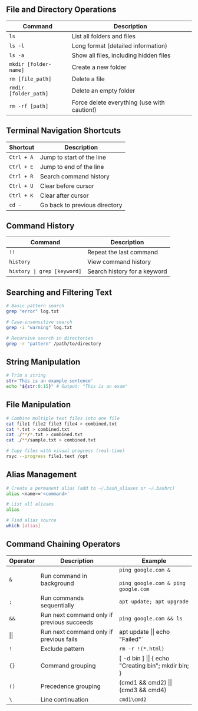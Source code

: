 ## File and Directory Operations
| Command               | Description                                 |
| --------------------- | ------------------------------------------- |
| `ls`                  | List all folders and files                  |
| `ls -l`               | Long format (detailed information)          |
| `ls -a`               | Show all files, including hidden files      |
| `mkdir [folder-name]` | Create a new folder                         |
| `rm [file_path]`      | Delete a file                               |
| `rmdir [folder_path]` | Delete an empty folder                      |
| `rm -rf [path]`       | Force delete everything (use with caution!) |
## Terminal Navigation Shortcuts

| Shortcut   | Description                   |
| ---------- | ----------------------------- |
| `Ctrl + A` | Jump to start of the line     |
| `Ctrl + E` | Jump to end of the line       |
| `Ctrl + R` | Search command history        |
| `Ctrl + U` | Clear before cursor           |
| `Ctrl + K` | Clear after cursor            |
| `cd -`     | Go back to previous directory |
## Command History
| Command                     | Description                  |
| --------------------------- | ---------------------------- |
| `!!`                        | Repeat the last command      |
| `history`                   | View command history         |
| `history \| grep [keyword]` | Search history for a keyword |
## Searching and Filtering Text
```bash
# Basic pattern search
grep "error" log.txt

# Case-insensitive search
grep -i "warning" log.txt

# Recursive search in directories
grep -r "pattern" /path/to/directory
```
## String Manipulation
```bash
# Trim a string
str='This is an example sentence'
echo "${str:0:15}" # Output: "This is an exam"
```
## File Manipulation
```bash
# Combine multiple text files into one file
cat file1 file2 file3 file4 > combined.txt
cat *.txt > combined.txt
cat ./**/*.txt > combined.txt
cat ./**/sample.txt > combined.txt

# Copy files with visual progress (real-time)
rsyc --progress file1.text /opt
```
## Alias Management
```bash
# Create a permanent alias (add to ~/.bash_aliases or ~/.bashrc)
alias <name>='<command>'

# List all aliases
alias

# Find alias source
which [alias]
```
## Command Chaining Operators
| Operator | Description                                | Example                                                        |
| -------- | ------------------------------------------ | -------------------------------------------------------------- |
| `&`      | Run command in background                  | `ping google.com &`<br><br>`ping google.com & ping google.com` |
| `;`      | Run commands sequentially                  | `apt update; apt upgrade`                                      |
| `&&`     | Run next command only if previous succeeds | `ping google.com && ls`                                        |
| \|\|     | Run next command only if previous fails    | apt update \|\| echo "Failed"`                                 |
| `!`      | Exclude pattern                            | `rm -r !(*.html)`                                              |
| `{}`     | Command grouping                           | [ -d bin ] \|\| { echo "Creating bin"; mkdir bin; }            |
| `()`     | Precedence grouping                        | (cmd1 && cmd2) \|\| (cmd3 && cmd4)                             |
| `\`      | Line continuation                          | `cmd1\cmd2`                                                    |

